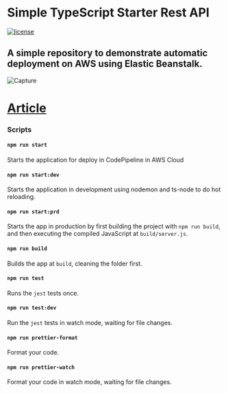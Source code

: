 # Simple TypeScript Starter Rest API
[![license](https://img.shields.io/github/license/DAVFoundation/captain-n3m0.svg?style=flat-square)](https://github.com/matheusicaro/app-deploy-aws-node-typscript/blob/master/LICENSE)

## A simple repository to demonstrate automatic deployment on AWS using Elastic Beanstalk.


![Capture](https://user-images.githubusercontent.com/29001162/103491142-02ddf800-4e00-11eb-807d-fbc94e66f0c5.JPG)

# [Article](https://matheusicaro.medium.com/automatic-deployment-on-aws-for-node-js-with-typescript-b6c0797bacf8)

### Scripts

#### `npm run start`

Starts the application for deploy in CodePipeline in AWS Cloud

#### `npm run start:dev`

Starts the application in development using nodemon and ts-node to do hot reloading.

#### `npm run start:prd`

Starts the app in production by first building the project with `npm run build`, and then executing the compiled JavaScript at `build/server.js`.

#### `npm run build`

Builds the app at `build`, cleaning the folder first.

#### `npm run test`

Runs the `jest` tests once.

#### `npm run test:dev`

Run the `jest` tests in watch mode, waiting for file changes.

#### `npm run prettier-format`

Format your code.

#### `npm run prettier-watch`

Format your code in watch mode, waiting for file changes.
